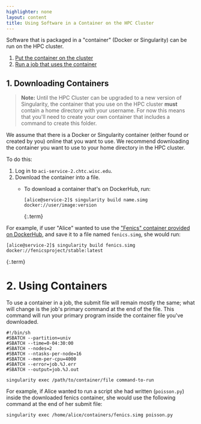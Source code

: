 ```yaml
---
highlighter: none
layout: content
title: Using Software in a Container on the HPC Cluster
---
```



Software that is packaged in a \"container\" (Docker or Singularity) can
be run on the HPC cluster.

1.  [Put the container on the cluster](#container)
2.  [Run a job that uses the container](#command)

<a name="container"></a>

**1. Downloading Containers**
-------------------------

> **Note:** Until the HPC Cluster can be upgraded to a new version of
> Singularity, the container that you use on the HPC cluster **must**
> contain a home directory with your username. For now this means that
> you\'ll need to create your own container that includes a command to
> create this folder.

We assume that there is a Docker or Singularity container (either found
or created by you) online that you want to use. We recommend downloading
the container you want to use to your home directory in the HPC cluster.

To do this:

1.  Log in to `aci-service-2.chtc.wisc.edu`.
2.  Download the container into a file.
    -   To download a container that\'s on DockerHub, run:

        ``` 
        [alice@service-2]$ singularity build name.simg docker://user/image:version
        ```
        {:.term}

For example, if user \"Alice\" wanted to use the [\"Fenics\" container
provided on DockerHub](https://hub.docker.com/r/fenicsproject/stable),
and save it to a file named `fenics.simg`, she would run:

``` 
[alice@service-2]$ singularity build fenics.simg docker://fenicsproject/stable:latest
```
{:.term}

<a name="command"></a>

**2. Using Containers**
===================

To use a container in a job, the submit file will remain mostly the
same; what will change is the job\'s primary command at the end of the
file. This command will run your primary program inside the container
file you\'ve downloaded.

``` {.sub}
#!/bin/sh
#SBATCH --partition=univ
#SBATCH --time=0-04:30:00
#SBATCH --nodes=2
#SBATCH --ntasks-per-node=16
#SBATCH --mem-per-cpu=4000
#SBATCH --error=job.%J.err
#SBATCH --output=job.%J.out

singularity exec /path/to/container/file command-to-run
```

For example, if Alice wanted to run a script she had written
(`poisson.py`) inside the downloaded fenics container, she would use the
following command at the end of her submit file:

``` {.sub}
singularity exec /home/alice/containers/fenics.simg poisson.py
```
